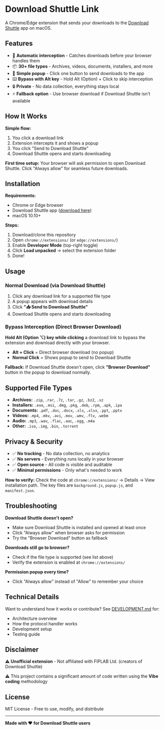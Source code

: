 # Download Shuttle Link

A Chrome/Edge extension that sends your downloads to the [Download Shuttle](http://fiplab.com) app on macOS.

## Features

- 🚀 **Automatic interception** - Catches downloads before your browser handles them
- 📦 **30+ file types** - Archives, videos, documents, installers, and more
- 🎯 **Simple popup** - Click one button to send downloads to the app
- ⌨️ **Bypass with Alt key** - Hold Alt (Option) + Click to skip interception
- 🔒 **Private** - No data collection, everything stays local
- ⚡ **Fallback option** - Use browser download if Download Shuttle isn't available

## How It Works

**Simple flow:**
1. You click a download link
2. Extension intercepts it and shows a popup
3. You click "Send to Download Shuttle"
4. Download Shuttle opens and starts downloading

**First time setup:** Your browser will ask permission to open Download Shuttle. Click "Always allow" for seamless future downloads.

## Installation

**Requirements:**
- Chrome or Edge browser
- Download Shuttle app ([download here](http://fiplab.com))
- macOS 10.10+

**Steps:**
1. Download/clone this repository
2. Open `chrome://extensions/` (or `edge://extensions/`)
3. Enable **Developer Mode** (top-right toggle)
4. Click **Load unpacked** → select the extension folder
5. Done!

## Usage

### Normal Download (via Download Shuttle)
1. Click any download link for a supported file type
2. A popup appears with download details
3. Click **"📥 Send to Download Shuttle"**
4. Download Shuttle opens and starts downloading

### Bypass Interception (Direct Browser Download)
**Hold Alt (Option ⌥) key while clicking** a download link to bypass the extension and download directly with your browser.

- **Alt + Click** = Direct browser download (no popup)
- **Normal Click** = Shows popup to send to Download Shuttle

**Fallback:** If Download Shuttle doesn't open, click **"Browser Download"** button in the popup to download normally.

## Supported File Types

- **Archives:** `.zip`, `.rar`, `.7z`, `.tar`, `.gz`, `.bz2`, `.xz`
- **Installers:** `.exe`, `.msi`, `.dmg`, `.pkg`, `.deb`, `.rpm`, `.apk`, `.ipa`
- **Documents:** `.pdf`, `.doc`, `.docx`, `.xls`, `.xlsx`, `.ppt`, `.pptx`
- **Videos:** `.mp4`, `.mkv`, `.avi`, `.mov`, `.wmv`, `.flv`, `.webm`
- **Audio:** `.mp3`, `.wav`, `.flac`, `.aac`, `.ogg`, `.m4a`
- **Other:** `.iso`, `.img`, `.bin`, `.torrent`

## Privacy & Security

- ✅ **No tracking** - No data collection, no analytics
- ✅ **No servers** - Everything runs locally in your browser
- ✅ **Open source** - All code is visible and auditable
- ✅ **Minimal permissions** - Only what's needed to work

**How to verify:** Check the code at `chrome://extensions/` → Details → View installation path. The key files are `background.js`, `popup.js`, and `manifest.json`.

## Troubleshooting

**Download Shuttle doesn't open?**
- Make sure Download Shuttle is installed and opened at least once
- Click "Always allow" when browser asks for permission
- Try the "Browser Download" button as fallback

**Downloads still go to browser?**
- Check if the file type is supported (see list above)
- Verify the extension is enabled at `chrome://extensions/`

**Permission popup every time?**
- Click "Always allow" instead of "Allow" to remember your choice

## Technical Details

Want to understand how it works or contribute? See [DEVELOPMENT.md](DEVELOPMENT.md) for:
- Architecture overview
- How the protocol handler works
- Development setup
- Testing guide

## Disclaimer

⚠️ **Unofficial extension** - Not affiliated with FIPLAB Ltd. (creators of Download Shuttle)

⚠️ This project contains a significant amount of code written using the **Vibe coding** methodology

## License

MIT License - Free to use, modify, and distribute

---

**Made with ❤️ for Download Shuttle users**
